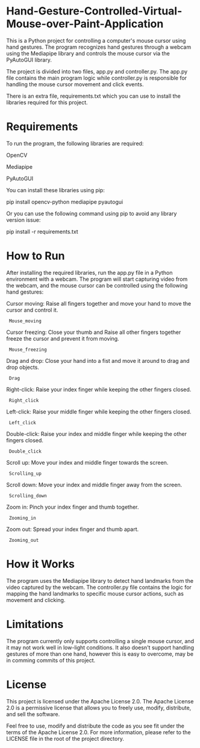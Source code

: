 # Hand-Gesture-Controlled-Virtual-Mouse-over-Paint-Application
This is a Python project for controlling a computer's mouse cursor using hand gestures. The program recognizes hand gestures through a webcam using the Mediapipe library and controls the mouse cursor via the PyAutoGUI library.

The project is divided into two files, app.py and controller.py. The app.py file contains the main program logic while controller.py is responsible for handling the mouse cursor movement and click events.

There is an extra file, requirements.txt which you can use to install the libraries required for this project.

 # Requirements
 To run the program, the following libraries are required:

OpenCV

Mediapipe

PyAutoGUI


You can install these libraries using pip:

pip install opencv-python mediapipe pyautogui

Or you can use the following command using pip to avoid any library version issue:

pip install -r requirements.txt


# How to Run
After installing the required libraries, run the app.py file in a Python environment with a webcam. The program will start capturing video from the webcam, and the mouse cursor can be controlled using the following hand gestures:

Cursor moving: Raise all fingers together and move your hand to move the cursor and control it.

     Mouse_moving

Cursor freezing: Close your thumb and Raise all other fingers together freeze the cursor and prevent it from moving.

     Mouse_freezing

Drag and drop: Close your hand into a fist and move it around to drag and drop objects.

     Drag

Right-click: Raise your index finger while keeping the other fingers closed.

     Right_click

Left-click: Raise your middle finger while keeping the other fingers closed.

     Left_click

Double-click: Raise your index and middle finger while keeping the other fingers closed.

     Double_click

Scroll up: Move your index and middle finger towards the screen.

     Scrolling_up

Scroll down: Move your index and middle finger away from the screen.

     Scrolling_down

Zoom in: Pinch your index finger and thumb together.

     Zooming_in

Zoom out: Spread your index finger and thumb apart.

     Zooming_out


# How it Works
The program uses the Mediapipe library to detect hand landmarks from the video captured by the webcam. The controller.py file contains the logic for mapping the hand landmarks to specific mouse cursor actions, such as movement and clicking.

# Limitations
The program currently only supports controlling a single mouse cursor, and it may not work well in low-light conditions. It also doesn't support handling gestures of more than one hand, however this is easy to overcome, may be in comming commits of this project.

# License
This project is licensed under the Apache License 2.0. The Apache License 2.0 is a permissive license that allows you to freely use, modify, distribute, and sell the software.

Feel free to use, modify and distribute the code as you see fit under the terms of the Apache License 2.0. For more information, please refer to the LICENSE file in the root of the project directory.

